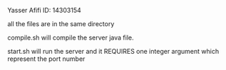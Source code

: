 Yasser Afifi
ID: 14303154

all the files are in the same directory

compile.sh will compile the server java file.

start.sh will run the server and it REQUIRES one integer argument which represent the port number
